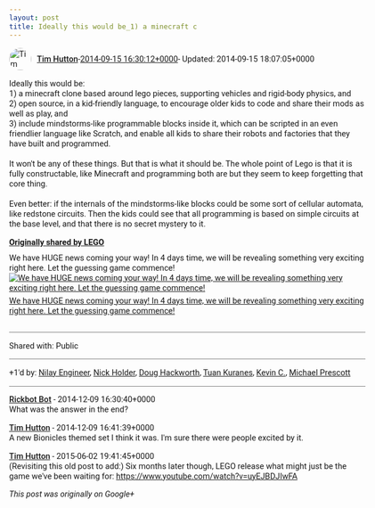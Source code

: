 ```yaml
---
layout: post
title: Ideally this would be_1) a minecraft c
---
```


<html><head><meta charset="utf-8"><title>Ideally this would be:&lt;br&gt;1) a minecraft clone based around lego pieces, supp...</title><style>body {font: 11pt Roboto, Arial, sans-serif; max-width: 640px; margin: 24px;}.author-photo {border-radius: 50%; margin-right: 10px; width: 40px;}.author {font-weight: 500;}.main-content {margin: 15px 0 15px;}.post-title {font-weight: bold;}.location {display: block; margin-top: 15px;}.location img {float: left; margin-right: 5px; width: 20px;}.media-link {display: inline-block; max-width: 100%; vertical-align: top;}.media-link p {margin-top: 5px; max-height: 4em; overflow: scroll;}.media {max-height: 100vh; max-width: 100%;}.video-placeholder {background: black; display: flex; height: 300px; max-width: 100%; width: 640px;}.play-icon {border-bottom: 30px solid transparent; border-left: 50px solid white; border-top: 30px solid transparent; color: white; margin: auto;}.album {max-height: 800px; overflow: scroll; width: calc(100vw - 48px);}.album .media-link {margin-right: 5px; max-width: 250px;}.album .media {max-height: 250px;}.link-embed {border-top: 1px solid lightgrey; display: block; margin-top: 20px;}.link-embed img {max-width: 100%;}.inline-link-embed {display: block;}.inline-link-embed img {vertical-align: middle;}.link-title {display: inline-block; font-size: medium; font-weight: 300; padding-left: 1em;}.reshare-attribution {display: block; font-weight: bold; margin-bottom: 10px;}.poll-image {margin-bottom: 5px; max-height: 300px; max-width: 500px;}.poll-choice {align-items: center; display: flex; margin-bottom: 5px; max-width: 500px;}.poll-choice-percentage {background-color: lightblue; height: 100%; left: 0; position: absolute; z-index: -1;}.poll-choice-selected {margin-right: 5px;}.poll-choice-results {border: 1px solid lightgray; border-radius: 5px; display: flex; line-height: 40px; overflow: hidden; padding: 0 8px; position: relative;}.poll-choice-results, .poll-choice-description {flex-grow: 1; margin-right: 10px;}.poll-choice-image {width: 100%;}.poll-choice-image, .poll-choice-image img {max-height: 40px; max-width: 100px;}.poll-choice-votes {max-height: 100px; overflow: auto;}.plus-entity-embed {color: black; display: block; text-decoration: none;}.plus-entity-embed-cover-photo {max-height: 300px; max-width: 100%;}.plus-entity-embed-info {padding: 0 1em 1em;}.plus-entity-embed-info h2 {font-weight: 500; margin: 10px 0;}.plus-entity-embed-info p {font-size: small; margin: 0;}.collection-owner-avatar {border-radius: 50%; border: 2px solid white; height: 40px; margin-top: -22px;}.visibility {padding: 1em 0; border-top: 1px solid grey;}.post-activity {padding: 1em 0; border-top: 1px solid grey;}.comments {border-top: 1px solid gray; padding-top: 1em;}.comment + .comment {margin-top: 1em;}.comment .media-link, .comment .inline-link-embed {margin-top: 5px;}</style></head><body><div style="margin-bottom:1em;"><div style="display:flex; align-items:center"><img class="author-photo" src="https://lh4.googleusercontent.com/-epo4ZZKNqEw/AAAAAAAAAAI/AAAAAAAAVSU/qu3LpcHEnoQ/s64-c/photo.jpg" alt="Tim Hutton"><a href="https://plus.google.com/+TimHutton" target="_blank" class="author">Tim Hutton</a> - <a target="_blank" href="https://plus.google.com/+TimHutton/posts/Tp9x25vdH3K">2014-09-15 16:30:12+0000</a><span> - Updated: 2014-09-15 18:07:05+0000</span></div><div class="main-content">Ideally this would be:<br>1) a minecraft clone based around lego pieces, supporting vehicles and rigid-body physics, and<br>2) open source, in a kid-friendly language, to encourage older kids to code and share their mods as well as play, and<br>3) include mindstorms-like programmable blocks inside it, which can be scripted in an even friendlier language like Scratch, and enable all kids to share their robots and factories that they have built and programmed.<br><br>It won&#39;t be any of these things. But that is what it should be. The whole point of Lego is that it is fully constructable, like Minecraft and programming both are but they seem to keep forgetting that core thing.<br><br>Even better: if the internals of the mindstorms-like blocks could be some sort of cellular automata, like redstone circuits. Then the kids could see that all programming is based on simple circuits at the base level, and that there is no secret mystery to it.</div><div><a target="_blank" href="https://plus.google.com/+LEGO/posts/CQvGfMEGjJ2" class="reshare-attribution">Originally shared by LEGO</a>We have HUGE news coming your way! In 4 days time, we will be revealing something very exciting right here. Let the guessing game commence!<a href="https://lh4.googleusercontent.com/-HxDScdVnC7M/VBb_cE8hkVI/AAAAAAAAfHg/GrrJrOoFmF0/w900-h900/Bionicle-4-new.jpg20140915-4177-5fuc51.jpg" target="_blank" class="media-link"><img src="https://lh4.googleusercontent.com/-HxDScdVnC7M/VBb_cE8hkVI/AAAAAAAAfHg/GrrJrOoFmF0/w900-h900/Bionicle-4-new.jpg20140915-4177-5fuc51.jpg" alt="We have HUGE news coming your way! In 4 days time, we will be revealing something very exciting right here. Let the guessing game commence!" class="media"><p>We have HUGE news coming your way! In 4 days time, we will be revealing something very exciting right here. Let the guessing game commence!</p></a></div></div><div class="visibility">Shared with: Public</div><div class="post-activity"><div class="plus-oners">+1'd by: <a href="https://plus.google.com/106400295518606209958">Nilay Engineer</a>, <a href="https://plus.google.com/+NickHolder">Nick Holder</a>, <a href="https://plus.google.com/111750881748363551870">Doug Hackworth</a>, <a href="https://plus.google.com/+TuanKuranes">Tuan Kuranes</a>, <a href="https://plus.google.com/+KevinC">Kevin C.</a>, <a href="https://plus.google.com/+MichaelPrescott">Michael Prescott</a></div></div><div class="comments"><div class="comment"><a target="_blank" href="https://plus.google.com/117237311278284729156" class="author">Rickbot Bot</a><span class="time"> - 2014-12-09 16:30:40+0000</span><div class="comment-content">What was the answer in the end?</div></div><div class="comment"><a target="_blank" href="https://plus.google.com/+TimHutton" class="author">Tim Hutton</a><span class="time"> - 2014-12-09 16:41:39+0000</span><div class="comment-content">A new Bionicles themed set I think it was. I&#39;m sure there were people excited by it.</div></div><div class="comment"><a target="_blank" href="https://plus.google.com/+TimHutton" class="author">Tim Hutton</a><span class="time"> - 2015-06-02 19:41:45+0000</span><div class="comment-content">(Revisiting this old post to add:) Six months later though, LEGO release what might just be the game we&#39;ve been waiting for: <a rel="nofollow" target="_blank" href="https://www.youtube.com/watch?v=uyEJBDJIwFA" class="ot-anchor bidi_isolate" jslog="10929; track:click" dir="ltr">https://www.youtube.com/watch?v=uyEJBDJIwFA</a></div></div></div></body></html>

<i>This post was originally on Google+</i>